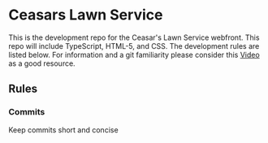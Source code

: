 # Ceasars Lawn Service
This is the development repo for the Ceasar's Lawn Service webfront. This
repo will include TypeScript, HTML-5, and CSS. The development rules are 
listed below. For information and a git familiarity please consider this
[Video](https://www.youtube.com/watch?v=Uszj_k0DGsg) as a good resource.

## Rules

### Commits

Keep commits short and concise
